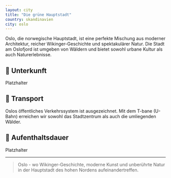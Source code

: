 ```yaml
---
layout: city
title: "Die grüne Hauptstadt"
country: skandinavien
city: oslo
---
```


Oslo, die norwegische Hauptstadt, ist eine perfekte Mischung aus moderner Architektur, reicher Wikinger-Geschichte und spektakulärer Natur. Die Stadt am Oslofjord ist umgeben von Wäldern und bietet sowohl urbane Kultur als auch Naturerlebnisse.

## 🏨 Unterkunft

Platzhalter

## 🚗 Transport

Oslos öffentliches Verkehrssystem ist ausgezeichnet. Mit dem T-bane (U-Bahn) erreichen wir sowohl das Stadtzentrum als auch die umliegenden Wälder.

## 📅 Aufenthaltsdauer

Platzhalter

---

> Oslo - wo Wikinger-Geschichte, moderne Kunst und unberührte Natur in der Hauptstadt des hohen Nordens aufeinandertreffen.

